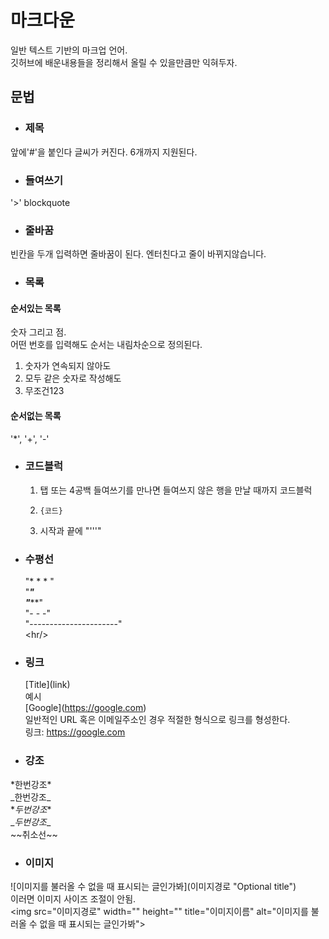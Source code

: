 # 마크다운
일반 텍스트 기반의 마크업 언어.  
깃허브에 배운내용들을 정리해서 올릴 수 있을만큼만 익혀두자.  

## 문법  

- ### 제목
앞에'#'을 붙인다 글씨가 커진다. 6개까지 지원된다.  

- ### 들여쓰기
'>' blockquote

- ### 줄바꿈
빈칸을 두개 입력하면 줄바꿈이 된다. 엔터친다고 줄이 바뀌지않습니다.

- ### 목록  

#### 순서있는 목록  
숫자 그리고 점.  
어떤 번호를 입력해도 순서는 내림차순으로 정의된다.  
1. 숫자가 연속되지 않아도
4. 모두 같은 숫자로 작성해도
3. 무조건123  
#### 순서없는 목록  
'*', '+', '-'  

- ### 코드블럭
	1. 탭 또는 4공백 들여쓰기를 만나면 들여쓰지 않은 행을 만날 때까지 코드블럭  
	1. <pre><code>{코드}</code></pre>
	1. 시작과 끝에 "'''"  

- ### 수평선
    "* * * "  
    "***"  
    "*****"  
    "- - -"  
    "----------------------"  
   \<hr/>
- ### 링크  
    \[Title](link)  
예시  
    \[Google](https://google.com)  
일반적인 URL 혹은 이메일주소인 경우 적절한 형식으로 링크를 형성한다.  
    링크: <https://google.com>  
- ### 강조
\*한번강조*  
\_한번강조_  
\**두번강조**  
\__두번강조__  
\~~취소선~~  

- ### 이미지  
\!\[이미지를 불러올 수 없을 때 표시되는 글인가봐](이미지경로 "Optional title")  
이러면 이미지 사이즈 조절이 안됨.  
\<img src="이미지경로" width="" height="" title="이미지이름" alt="이미지를 불러올 수 없을 때 표시되는 글인가봐"></img>


